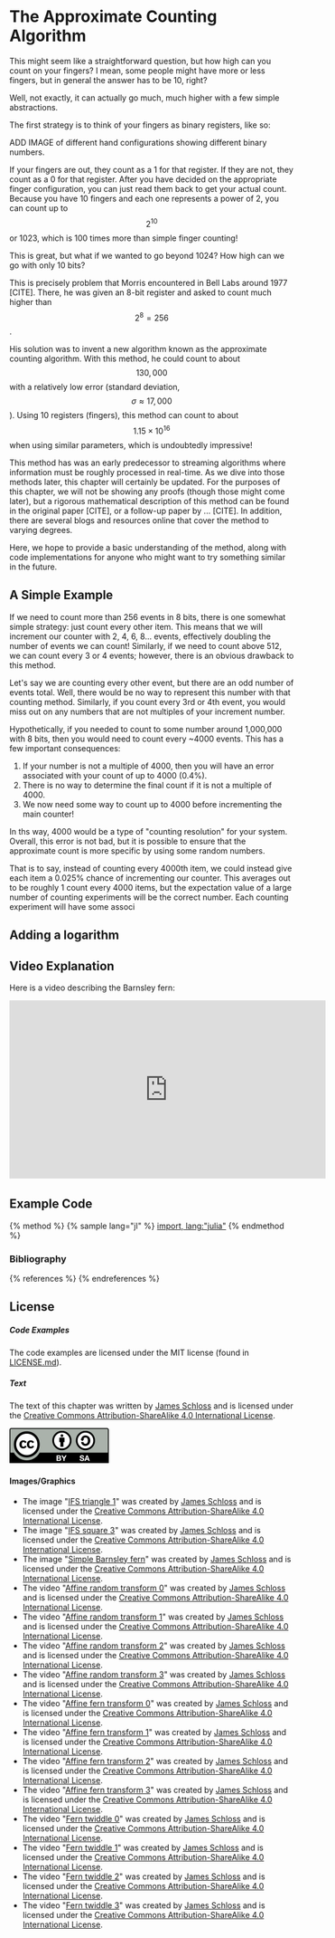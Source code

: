 # The Approximate Counting Algorithm

This might seem like a straightforward question, but how high can you count on your fingers?
I mean, some people might have more or less fingers, but in general the answer has to be 10, right?

Well, not exactly, it can actually go much, much higher with a few simple abstractions.

The first strategy is to think of your fingers as binary registers, like so:

ADD IMAGE of different hand configurations showing different binary numbers.

If your fingers are out, they count as a 1 for that register.
If they are not, they count as a 0 for that register.
After you have decided on the appropriate finger configuration, you can just read them back to get your actual count.
Because you have 10 fingers and each one represents a power of 2, you can count up to $$2^{10}$$ or 1023, which is 100 times more than simple finger counting!

This is great, but what if we wanted to go beyond 1024?
How high can we go with only 10 bits?

This is precisely problem that Morris encountered in Bell Labs around 1977 [CITE].
There, he was given an 8-bit register and asked to count much higher than $$2^8 = 256$$.

His solution was to invent a new algorithm known as the approximate counting algorithm.
With this method, he could count to about $$130,000$$ with a relatively low error (standard deviation, $$\sigma \approx 17,000$$).
Using 10 registers (fingers), this method can count to about $$1.15\times 10^{16}$$ when using similar parameters, which is undoubtedly impressive!

This method has was an early predecessor to streaming algorithms where information must be roughly processed in real-time.
As we dive into those methods later, this chapter will certainly be updated.
For the purposes of this chapter, we will not be showing any proofs (though those might come later), but a rigorous mathematical description of this method can be found in the original paper [CITE], or a follow-up paper by ... [CITE].
In addition, there are several blogs and resources online that cover the method to varying degrees.

Here, we hope to provide a basic understanding of the method, along with code implementations for anyone who might want to try something similar in the future.

## A Simple Example

If we need to count more than 256 events in 8 bits, there is one somewhat simple strategy: just count every other item.
This means that we will increment our counter with 2, 4, 6, 8... events, effectively doubling the number of events we can count!
Similarly, if we need to count above 512, we can count every 3 or 4 events; however, there is an obvious drawback to this method.

Let's say we are counting every other event, but there are an odd number of events total.
Well, there would be no way to represent this number with that counting method.
Similarly, if you count every 3rd or 4th event, you would miss out on any numbers that are not multiples of your increment number.

Hypothetically, if you needed to count to some number around 1,000,000 with 8 bits, then you would need to count every ~4000 events.
This has a few important consequences:
1. If your number is not a multiple of 4000, then you will have an error associated with your count of up to 4000 (0.4%).
2. There is no way to determine the final count if it is not a multiple of 4000.
3. We now need some way to count up to 4000 before incrementing the main counter!

In ths way, 4000 would be a type of "counting resolution" for your system.
Overall, this error is not bad, but it is possible to ensure that the approximate count is more specific by using some random numbers.

That is to say, instead of counting every 4000th item, we could instead give each item a 0.025% chance of incrementing our counter.
This averages out to be roughly 1 count every 4000 items, but the expectation value of a large number of counting experiments will be the correct number.
Each counting experiment will have some associ


## Adding a logarithm

## Video Explanation

Here is a video describing the Barnsley fern:

<div style="text-align:center">
<iframe width="560" height="315" src="https://www.youtube.com/embed/xoXe0AljUMA"
 frameborder="0" allow="accelerometer; autoplay; encrypted-media; gyroscope; pic
ture-in-picture" allowfullscreen></iframe>
</div>

## Example Code

{% method %}
{% sample lang="jl" %}
[import, lang:"julia"](code/julia/barnsley.jl)
{% endmethod %}

### Bibliography

{% references %} {% endreferences %}

<script>
MathJax.Hub.Queue(["Typeset",MathJax.Hub]);
</script>

## License

##### Code Examples

The code examples are licensed under the MIT license (found in [LICENSE.md](https://github.com/algorithm-archivists/algorithm-archive/blob/master/LICENSE.md)).

##### Text

The text of this chapter was written by [James Schloss](https://github.com/leios) and is licensed under the [Creative Commons Attribution-ShareAlike 4.0 International License](https://creativecommons.org/licenses/by-sa/4.0/legalcode).

[<p><img  class="center" src="../cc/CC-BY-SA_icon.svg" /></p>](https://creativecommons.org/licenses/by-sa/4.0/)

#### Images/Graphics

- The image "[IFS triangle 1](../IFS/res/IFS_triangle_1.png)" was created by [James Schloss](https://github.com/leios) and is licensed under the [Creative Commons Attribution-ShareAlike 4.0 International License](https://creativecommons.org/licenses/by-sa/4.0/legalcode).
- The image "[IFS square 3](../IFS/res/IFS_square_3.png)" was created by [James Schloss](https://github.com/leios) and is licensed under the [Creative Commons Attribution-ShareAlike 4.0 International License](https://creativecommons.org/licenses/by-sa/4.0/legalcode).
- The image "[Simple Barnsley fern](res/full_fern.png)" was created by [James Schloss](https://github.com/leios) and is licensed under the [Creative Commons Attribution-ShareAlike 4.0 International License](https://creativecommons.org/licenses/by-sa/4.0/legalcode).
- The video "[Affine random transform 0](res/affine_rnd_0.mp4)" was created by [James Schloss](https://github.com/leios) and is licensed under the [Creative Commons Attribution-ShareAlike 4.0 International License](https://creativecommons.org/licenses/by-sa/4.0/legalcode).
- The video "[Affine random transform 1](res/affine_rnd_1.mp4)" was created by [James Schloss](https://github.com/leios) and is licensed under the [Creative Commons Attribution-ShareAlike 4.0 International License](https://creativecommons.org/licenses/by-sa/4.0/legalcode).
- The video "[Affine random transform 2](res/affine_rnd_2.mp4)" was created by [James Schloss](https://github.com/leios) and is licensed under the [Creative Commons Attribution-ShareAlike 4.0 International License](https://creativecommons.org/licenses/by-sa/4.0/legalcode).
- The video "[Affine random transform 3](res/affine_rnd_3.mp4)" was created by [James Schloss](https://github.com/leios) and is licensed under the [Creative Commons Attribution-ShareAlike 4.0 International License](https://creativecommons.org/licenses/by-sa/4.0/legalcode).
- The video "[Affine fern transform 0](res/affine_fern_0.mp4)" was created by [James Schloss](https://github.com/leios) and is licensed under the [Creative Commons Attribution-ShareAlike 4.0 International License](https://creativecommons.org/licenses/by-sa/4.0/legalcode).
- The video "[Affine fern transform 1](res/affine_fern_1.mp4)" was created by [James Schloss](https://github.com/leios) and is licensed under the [Creative Commons Attribution-ShareAlike 4.0 International License](https://creativecommons.org/licenses/by-sa/4.0/legalcode).
- The video "[Affine fern transform 2](res/affine_fern_2.mp4)" was created by [James Schloss](https://github.com/leios) and is licensed under the [Creative Commons Attribution-ShareAlike 4.0 International License](https://creativecommons.org/licenses/by-sa/4.0/legalcode).
- The video "[Affine fern transform 3](res/affine_fern_3.mp4)" was created by [James Schloss](https://github.com/leios) and is licensed under the [Creative Commons Attribution-ShareAlike 4.0 International License](https://creativecommons.org/licenses/by-sa/4.0/legalcode).
- The video "[Fern twiddle 0](res/fern_twiddle_0.mp4)" was created by [James Schloss](https://github.com/leios) and is licensed under the [Creative Commons Attribution-ShareAlike 4.0 International License](https://creativecommons.org/licenses/by-sa/4.0/legalcode).
- The video "[Fern twiddle 1](res/fern_twiddle_1.mp4)" was created by [James Schloss](https://github.com/leios) and is licensed under the [Creative Commons Attribution-ShareAlike 4.0 International License](https://creativecommons.org/licenses/by-sa/4.0/legalcode).
- The video "[Fern twiddle 2](res/fern_twiddle_2.mp4)" was created by [James Schloss](https://github.com/leios) and is licensed under the [Creative Commons Attribution-ShareAlike 4.0 International License](https://creativecommons.org/licenses/by-sa/4.0/legalcode).
- The video "[Fern twiddle 3](res/fern_twiddle_3.mp4)" was created by [James Schloss](https://github.com/leios) and is licensed under the [Creative Commons Attribution-ShareAlike 4.0 International License](https://creativecommons.org/licenses/by-sa/4.0/legalcode).
